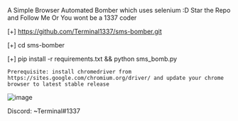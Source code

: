 A Simple Browser Automated Bomber which uses selenium :D
Star the Repo and Follow Me Or You wont be a 1337 coder

[+] https://github.com/Terminal1337/sms-bomber.git

[+] cd sms-bomber

[+] pip install -r requirements.txt && python sms_bomb.py

```Prerequisite: install chromedriver from https://sites.google.com/chromium.org/driver/ and update your chrome browser to latest stable release```


![image](https://user-images.githubusercontent.com/95563109/152781907-29f6cfc4-6eca-4cfd-8e7d-25a41cd0dae0.png)

Discord: ~Terminal#1337
